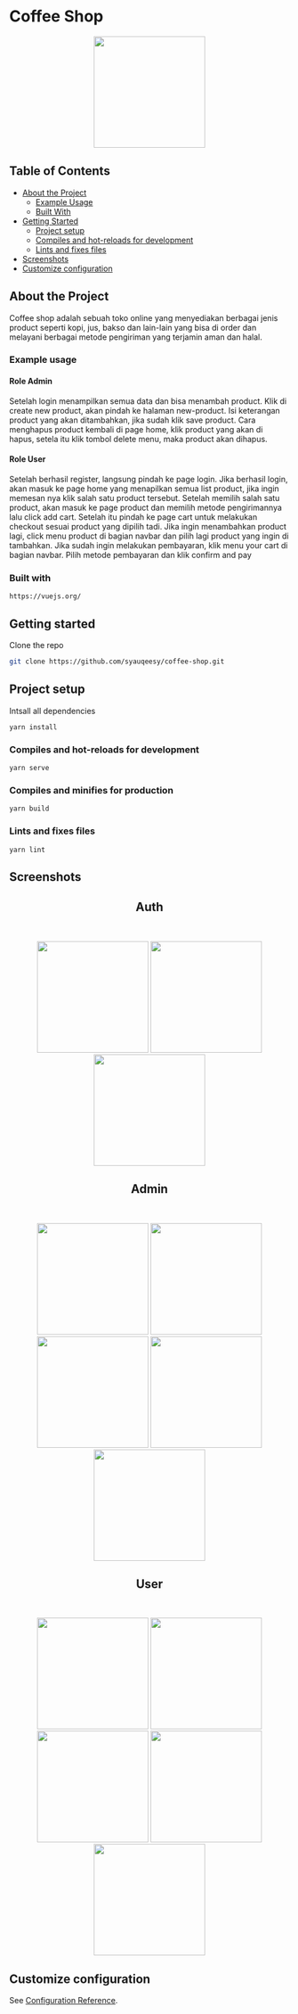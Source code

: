 # Coffee Shop
  <p align="center">
  <p align="center">
    <image align="center" width="200" src='./screenshots/logo coffee shop.PNG' />
  </p>
</p>

## Table of Contents

* [About the Project](#about-the-project)
  * [Example Usage](#example-usage)
  * [Built With](#built-with)
* [Getting Started](#getting-started)
  * [Project setup](#project-setup)
  * [Compiles and hot-reloads for development](#compiles-and-hot-reloads-for-development)
  * [Lints and fixes files](#lints-and-fixes-files)
* [Screenshots](#screenshots)
* [Customize configuration](#customize-configuration)

## About the Project
Coffee shop adalah sebuah toko online yang menyediakan berbagai jenis product seperti kopi, jus, bakso dan lain-lain yang bisa di order dan melayani berbagai metode pengiriman yang terjamin aman dan halal.

### Example usage
<h4>Role Admin</h4>
Setelah login menampilkan semua data dan bisa menambah product. Klik di create new product, akan pindah ke halaman new-product. Isi keterangan product yang akan ditambahkan, jika sudah klik save product. Cara menghapus product kembali di page home, klik product yang akan di hapus, setela itu klik tombol delete menu, maka product akan dihapus.

<h4>Role User</h4>
Setelah berhasil register, langsung pindah ke page login. Jika berhasil login, akan masuk ke page home yang menapilkan semua list product, jika ingin memesan nya klik salah satu product tersebut. Setelah memilih salah satu product, akan masuk ke page product dan memilih metode pengirimannya lalu click add cart. Setelah itu pindah ke page cart untuk melakukan checkout sesuai product yang dipilih tadi. Jika ingin menambahkan product lagi, click menu product di bagian navbar dan pilih lagi product yang ingin di tambahkan. Jika sudah ingin melakukan pembayaran, klik menu your cart di bagian navbar. Pilih metode pembayaran dan klik confirm and pay


### Built with
```
https://vuejs.org/
```

## Getting started

Clone the repo

```sh
git clone https://github.com/syauqeesy/coffee-shop.git
```
## Project setup
Intsall all dependencies
```
yarn install
```

### Compiles and hot-reloads for development
```
yarn serve
```

### Compiles and minifies for production
```
yarn build
```

### Lints and fixes files
```
yarn lint
```

## Screenshots
<h2 align='center'>Auth</h2>
<br>
<p align='center'>
  <span>
    <image width="200" src='./screenshots/auth/screencapture-localhost-8080-auth-signup-2020-12-20-00_19_45.png' />
    <image width="200" src='./screenshots/auth/screencapture-localhost-8080-auth-login-2020-12-20-00_18_47.png' />
    <image width="200" src='./screenshots/auth/screencapture-localhost-8080-auth-login-2020-12-20-00_20_06.png' />

<h2 align='center'>Admin</h2>
<br>
<p align='center'>
  <span>
    <image width="200" src='./screenshots/admin/screencapture-localhost-8080-admin-home-2020-12-20-00_21_53.png' />
    <image width="200" src='./screenshots/admin/screencapture-localhost-8080-admin-home-2020-12-20-00_24_05.png' />
    <image width="200" src='./screenshots/admin/screencapture-localhost-8080-admin-new-product-2020-12-20-00_22_16.png' />
    <image width="200" src='./screencapture-localhost-8080-admin-product-6f5918a4-56db-4ef0-82b8-12c019747384-2020-12-20-00_22_34.png' />
    <image width="200" src='./screenshots/admin/screencapture-localhost-8080-admin-home-2020-12-20-00_23_39.png' />
    
<h2 align='center'>User</h2>
<br>
<p align='center'>
  <span>
    <image width="200" src='./screenshots/users/screencapture-localhost-8080-customer-home-2020-12-20-00_26_30.png' />
    <image width="200" src='./screenshots/users/screencapture-localhost-8080-customer-product-76549b2d-0cb5-4321-8586-ec9d63f510bd-2020-12-20-00_26_44.png' />
    <image width="200" src='./screenshots/users/screencapture-localhost-8080-customer-cart-2020-12-20-00_27_06.png' />
    <image width="200" src='./screenshots/users/screencapture-localhost-8080-customer-history-2020-12-20-00_27_55.png' />
    <image width="200" src='./screenshots/users/screencapture-localhost-8080-customer-profile-2020-12-20-00_28_31.png' />
    
## Customize configuration
See [Configuration Reference](https://cli.vuejs.org/config/).
